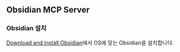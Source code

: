 ## Obsidian MCP Server

### Obsidian 설치

[Download and install Obsidian](https://help.obsidian.md/install)에서 OS에 맞는 Obsidian을 설치합니다.


